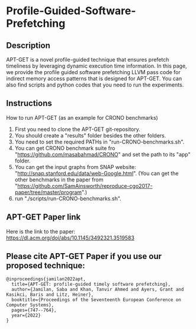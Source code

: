 # Profile-Guided-Software-Prefetching
## Description
APT-GET is a novel profile-guided technique that ensures prefetch timeliness by leveraging dynamic execution time information. In this page, we provide the profile guided software prefetching LLVM pass code for indirect memory access patterns that is designed for APT-GET. You can also find scripts and python codes that you need to run the experiments. 
## Instructions
How to run APT-GET (as an example for CRONO benchmarks)
1) First you need to clone the APT-GET git-repository.
2) You should create a "results" folder besides the other folders.
3) You need to set the required PATHs in "run-CRONO-benchmarks.sh".
4) You can get CRONO benchmark suite fro "https://github.com/masabahmad/CRONO" and set the path to its "app" folder.
5) You can get the input graphs from SNAP website: "http://snap.stanford.edu/data/web-Google.html". (You can get the other benchmarks in the paper from "https://github.com/SamAinsworth/reproduce-cgo2017-paper/tree/master/program".)
7) run "./scripts/run-CRONO-benchmarks.sh".
## APT-GET Paper link
Here is the link to the paper: https://dl.acm.org/doi/abs/10.1145/3492321.3519583
## Please cite APT-GET Paper if you use our proposed technique:
```
@inproceedings{jamilan2022apt,
  title={APT-GET: profile-guided timely software prefetching},
  author={Jamilan, Saba and Khan, Tanvir Ahmed and Ayers, Grant and Kasikci, Baris and Litz, Heiner},
  booktitle={Proceedings of the Seventeenth European Conference on Computer Systems},
  pages={747--764},
  year={2022}
}
```
